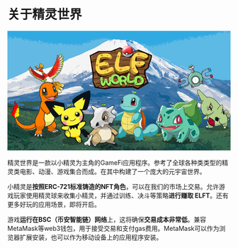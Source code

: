 # 关于精灵世界

![](.gitbook/assets/封面图.png)

精灵世界是一款以小精灵为主角的GameFi应用程序。参考了全球各种类类型的精灵类电影、动漫、游戏集合而成。在其中构建了一个庞大的元宇宙世界。

小精灵是**按照ERC-721标准铸造的NFT角色**，可以在我们的市场上交易。允许游戏玩家使用精灵球来收集小精灵，并通过训练、决斗等策略**进行赚取 ELFT**。还有更多好玩的应用场景，即将开启。

游戏**运行在BSC（币安智能链）网络**上，这将确保**交易成本非常低**。兼容MetaMask等web3钱包，用于接受交易和支付gas费用。MetaMask可以作为浏览器扩展安装，也可以作为移动设备上的应用程序安装。
